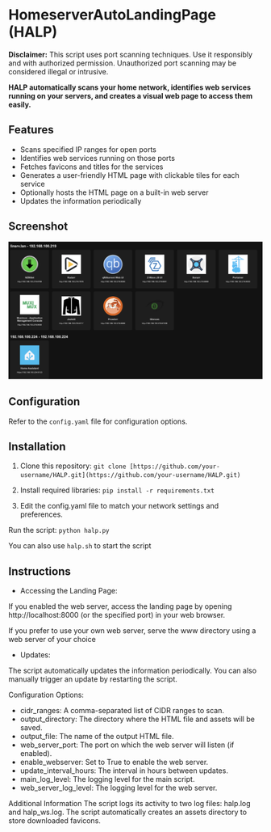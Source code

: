 # HomeserverAutoLandingPage (HALP)

**Disclaimer:** This script uses port scanning techniques. Use it responsibly and with authorized permission. Unauthorized port scanning may be considered illegal or intrusive.

**HALP automatically scans your home network, identifies web services running on your servers, and creates a visual web page to access them easily.**

## Features

- Scans specified IP ranges for open ports
- Identifies web services running on those ports
- Fetches favicons and titles for the services
- Generates a user-friendly HTML page with clickable tiles for each service
- Optionally hosts the HTML page on a built-in web server
- Updates the information periodically

## Screenshot
![HALP Screenshot](./screenshot.png?raw=true "HALP-Screenshot")

## Configuration

Refer to the `config.yaml` file for configuration options.

## Installation

1. Clone this repository:
   ```git clone [https://github.com/your-username/HALP.git](https://github.com/your-username/HALP.git)```

2. Install required libraries:
```pip install -r requirements.txt```

3. Edit the config.yaml file to match your network settings and preferences.

Run the script:
```python halp.py```

You can also use `halp.sh` to start the script

## Instructions
- Accessing the Landing Page:

If you enabled the web server, access the landing page by opening http://localhost:8000 (or the specified port) in your web browser. 

If you prefer to use your own web server, serve the www directory using a web server of your choice

- Updates:

The script automatically updates the information periodically. You can also manually trigger an update by restarting the script.

Configuration Options: 
- cidr_ranges: A comma-separated list of CIDR ranges to scan.
- output_directory: The directory where the HTML file and assets will be saved.
- output_file: The name of the output HTML file.
- web_server_port: The port on which the web server will listen (if enabled).
- enable_webserver: Set to True to enable the web server.
- update_interval_hours: The interval in hours between updates.
- main_log_level: The logging level for the main script.
- web_server_log_level: The logging level for the web server.

Additional Information
The script logs its activity to two log files: halp.log and halp_ws.log.
The script automatically creates an assets directory to store downloaded favicons.
